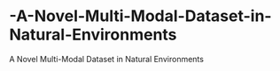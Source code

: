 # -A-Novel-Multi-Modal-Dataset-in-Natural-Environments
 A Novel Multi-Modal Dataset in Natural Environments

